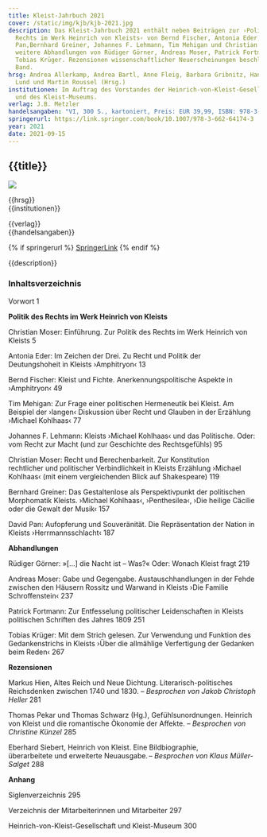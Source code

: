 ```yaml
---
title: Kleist-Jahrbuch 2021
cover: /static/img/kjb/kjb-2021.jpg
description: Das Kleist-Jahrbuch 2021 enthält neben Beiträgen zur ›Politik des
  Rechts im Werk Heinrich von Kleists‹ von Bernd Fischer, Antonia Eder, David
  Pan,Bernhard Greiner, Johannes F. Lehmann, Tim Mehigan und Christian Moser
  weitere Abhandlungen von Rüdiger Görner, Andreas Moser, Patrick Fortmann und
  Tobias Krüger. Rezensionen wissenschaftlicher Neuerscheinungen beschließen den
  Band.
hrsg: Andrea Allerkamp, Andrea Bartl, Anne Fleig, Barbara Gribnitz, Hannah Lotte
  Lund und Martin Roussel (Hrsg.)
institutionen: Im Auftrag des Vorstandes der Heinrich-von-Kleist-Gesellschaft
  und des Kleist-Museums.
verlag: J.B. Metzler
handelsangaben: "VI, 300 S., kartoniert, Preis: EUR 39,99, ISBN: 978-3-662-64173-6"
springerurl: https://link.springer.com/book/10.1007/978-3-662-64174-3
year: 2021
date: 2021-09-15
---
```

## {{title}}

![]({{cover}})

{{hrsg}}\
{{institutionen}}

{{verlag}}\
{{handelsangaben}}

{% if springerurl %}
[SpringerLink]({{springerurl}})
{% endif %}

{{description}}

### Inhaltsverzeichnis

Vorwort 1

**Politik des Rechts im Werk Heinrich von Kleists**

Christian Moser: Einführung. Zur Politik des Rechts im Werk Heinrich von Kleists 5

Antonia Eder: Im Zeichen der Drei. Zu Recht und Politik der Deutungshoheit in Kleists ›Amphitryon‹ 13

Bernd Fischer: Kleist und Fichte. Anerkennungspolitische Aspekte in ›Amphitryon‹ 49

Tim Mehigan: Zur Frage einer politischen Hermeneutik bei Kleist. Am Beispiel der ›langen‹ Diskussion über Recht und Glauben in der Erzählung ›Michael Kohlhaas‹ 77

Johannes F. Lehmann: Kleists ›Michael Kohlhaas‹ und das Politische. Oder: vom Recht zur Macht (und zur Geschichte des Rechtsgefühls) 95

Christian Moser: Recht und Berechenbarkeit. Zur Konstitution rechtlicher und politischer Verbindlichkeit in Kleists Erzählung ›Michael Kohlhaas‹ (mit einem vergleichenden Blick auf Shakespeare) 119

Bernhard Greiner: Das Gestaltenlose als Perspektivpunkt der politischen Morphomatik Kleists. ›Michael Kohlhaas‹, ›Penthesilea‹, ›Die heilige Cäcilie oder die Gewalt der Musik‹ 157

David Pan: Aufopferung und Souveränität. Die Repräsentation der Nation in Kleists ›Herrmannsschlacht‹ 187


**Abhandlungen**

Rüdiger Görner: »\[…] die Nacht ist – Was?« Oder: Wonach Kleist fragt 219

Andreas Moser: Gabe und Gegengabe. Austauschhandlungen in der Fehde zwischen den Häusern Rossitz und Warwand in Kleists ›Die Familie Schroffenstein‹ 237

Patrick Fortmann: Zur Entfesselung politischer Leidenschaften in Kleists politischen Schriften des Jahres 1809 251

Tobias Krüger: Mit dem Strich gelesen. Zur Verwendung und Funktion des Gedankenstrichs in Kleists ›Über die allmählige Verfertigung der Gedanken beim Reden‹ 267


**Rezensionen**

Markus Hien, Altes Reich und Neue Dichtung. Literarisch-politisches Reichsdenken zwischen 1740 und 1830. – *Besprochen von Jakob Christoph Heller* 281

Thomas Pekar und Thomas Schwarz (Hg.), Gefühlsunordnungen. Heinrich von Kleist und die romantische Ökonomie der Affekte. – *Besprochen von Christine Künzel* 285

Eberhard Siebert, Heinrich von Kleist. Eine Bildbiographie, überarbeitete und erweiterte Neuausgabe. – *Besprochen von Klaus Müller-Salget* 288


**Anhang**

Siglenverzeichnis 295

Verzeichnis der Mitarbeiterinnen und Mitarbeiter 297

Heinrich-von-Kleist-Gesellschaft und Kleist-Museum 300
